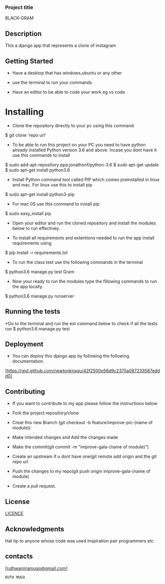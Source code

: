 
### Project title

BLACK-GRAM

## Description

This a django app that represents a clone of instagram

## Getting Started

* Have a desktop that has windows,ubuntu or any other

* use the terminal to run your commands

* Have an editor to be able to code your work eg.vs code

# Installing

* Clone the repository directly to your pc using this command

$ git clone 'repo url'

* To be able to run this project on your PC you need to have python already installed Python version 3.6 and above. Incase you dont have it use this commands to install

$ sudo add-apt-repository ppa:jonathonf/python-3.6 $ sudo apt-get update $ sudo apt-get install python3.6

* Install Python command tool called PIP which comes preinstalled in linux and mac. For linux use this to install pip

$ sudo apt-get install python3-pip

* For mac 0S use this command to install pip

$ sudo easy_install pip

* Open your editor and run the cloned repository and install the modules below to run effectivey.

* To install all requirements and extentions needed to run the app install requirements using

$ pip install -r requirements.txt

* To run the class test use the following commands in the terminal

$ python3.6 manage.py test Gram

* Now your ready to run the modules type the fillowing commands to run the app locally.

$ python3.6 manage.py runserver

## Running the tests

*Go to the terminal and run the est command below to check if all the tests run $ python3.6 manage.py test

## Deployment

* You can deploy this django app by following the following documentation.

[https://gist.github.com/newtonkiragu/42f2500e56d9c2375a087233587eddd0]

## Contributing

* If you want to contribute to my app please follow the instructions below

* Fork the project repository/clone

* Creat this new Branch (git checkout -b feature/improve-pic-(name of module))

* Make intended changes and Add the changes made

* Make the commit(git commit -m "improve-gala-(name of module)")

* Create an upstream if u dont have one(git remote add origin and the git repo url

* Push the changes to my repo(git push origin improve-gala-(name of module)

* Create a pull request.

## License

[LICENCE](/home/INSTA/LICENCE.md)

## Acknowledgments

Hat tip to anyone whose code was used
Inspiration
pair programmers
etc

## contacts

[ruthwanjiramugo@gmail.com]

    RUTH MUGO
